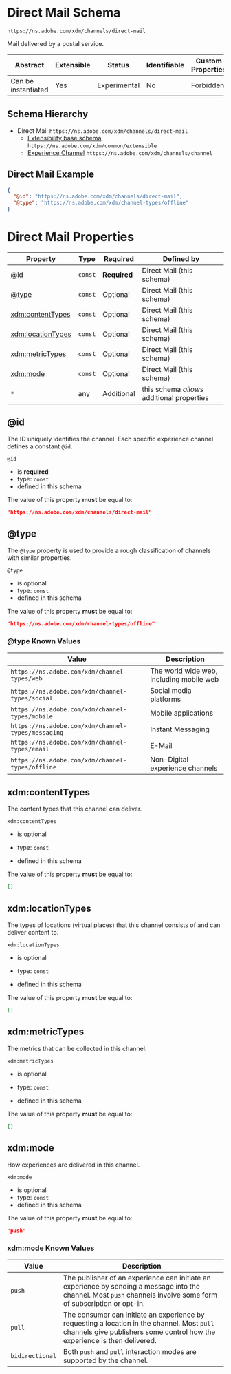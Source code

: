 
# Direct Mail Schema

```
https://ns.adobe.com/xdm/channels/direct-mail
```

Mail delivered by a postal service.

| Abstract | Extensible | Status | Identifiable | Custom Properties | Additional Properties | Defined In |
|----------|------------|--------|--------------|-------------------|-----------------------|------------|
| Can be instantiated | Yes | Experimental | No | Forbidden | Permitted | [channels/direct-mail.schema.json](channels/direct-mail.schema.json) |
## Schema Hierarchy

* Direct Mail `https://ns.adobe.com/xdm/channels/direct-mail`
  * [Extensibility base schema](../common/extensible.schema.md) `https://ns.adobe.com/xdm/common/extensible`
  * [Experience Channel](channel.schema.md) `https://ns.adobe.com/xdm/channels/channel`


## Direct Mail Example
```json
{
  "@id": "https://ns.adobe.com/xdm/channels/direct-mail",
  "@type": "https://ns.adobe.com/xdm/channel-types/offline"
}
```

# Direct Mail Properties

| Property | Type | Required | Defined by |
|----------|------|----------|------------|
| [@id](#id) | `const` | **Required** | Direct Mail (this schema) |
| [@type](#type) | `const` | Optional | Direct Mail (this schema) |
| [xdm:contentTypes](#xdmcontenttypes) | `const` | Optional | Direct Mail (this schema) |
| [xdm:locationTypes](#xdmlocationtypes) | `const` | Optional | Direct Mail (this schema) |
| [xdm:metricTypes](#xdmmetrictypes) | `const` | Optional | Direct Mail (this schema) |
| [xdm:mode](#xdmmode) | `const` | Optional | Direct Mail (this schema) |
| `*` | any | Additional | this schema *allows* additional properties |

## @id

The ID uniquely identifies the channel. Each specific experience channel defines a constant `@id`.

`@id`
* is **required**
* type: `const`
* defined in this schema

The value of this property **must** be equal to:

```json
"https://ns.adobe.com/xdm/channels/direct-mail"
```





## @type

The `@type` property is used to provide a rough classification of channels with similar properties.

`@type`
* is optional
* type: `const`
* defined in this schema

The value of this property **must** be equal to:

```json
"https://ns.adobe.com/xdm/channel-types/offline"
```


### @type Known Values
| Value | Description |
|-------|-------------|
| `https://ns.adobe.com/xdm/channel-types/web` | The world wide web, including mobile web |
| `https://ns.adobe.com/xdm/channel-types/social` | Social media platforms |
| `https://ns.adobe.com/xdm/channel-types/mobile` | Mobile applications |
| `https://ns.adobe.com/xdm/channel-types/messaging` | Instant Messaging |
| `https://ns.adobe.com/xdm/channel-types/email` | E-Mail |
| `https://ns.adobe.com/xdm/channel-types/offline` | Non-Digital experience channels |




## xdm:contentTypes

The content types that this channel can deliver.

`xdm:contentTypes`
* is optional
* type: `const`

* defined in this schema

The value of this property **must** be equal to:

```json
[]
```





## xdm:locationTypes

The types of locations (virtual places) that this channel consists of and can deliver content to.

`xdm:locationTypes`
* is optional
* type: `const`

* defined in this schema

The value of this property **must** be equal to:

```json
[]
```





## xdm:metricTypes

The metrics that can be collected in this channel.

`xdm:metricTypes`
* is optional
* type: `const`

* defined in this schema

The value of this property **must** be equal to:

```json
[]
```





## xdm:mode

How experiences are delivered in this channel.

`xdm:mode`
* is optional
* type: `const`
* defined in this schema

The value of this property **must** be equal to:

```json
"push"
```


### xdm:mode Known Values
| Value | Description |
|-------|-------------|
| `push` | The publisher of an experience can initiate an experience by sending a message into the channel. Most `push` channels involve some form of subscription or opt-in. |
| `pull` | The consumer can initiate an experience by requesting a location in the channel. Most `pull` channels give publishers some control how the experience is then delivered. |
| `bidirectional` | Both `push` and `pull` interaction modes are supported by the channel. |



